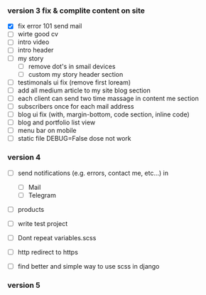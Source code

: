 ### version 3 fix & complite content on site

- [X] fix error 101 send mail
- [ ] wirte good cv
- [ ] intro video 
- [ ] intro header 
- [ ] my story
    - [ ] remove dot's in smail devices
    - [ ] custom my story header section
- [ ] testimonals ui fix (remove first loream)
- [ ] add all medium article to my site blog section
- [ ] each client can send two time massage in content me section
- [ ] subscribers once for each mail address
- [ ] blog ui fix (with, margin-bottom, code section, inline code)
- [ ] blog and portfolio list view
- [ ] menu bar on mobile
- [ ] static file DEBUG=False dose not work

### version 4

- [ ] send notifications (e.g. errors, contact me, etc...) in
    - [ ] Mail
    - [ ] Telegram
- [ ] products
- [ ] write test project
- [ ] Dont repeat variables.scss
- [ ] http redirect to https
- [ ] find better and simple way to use scss in django


### version 5